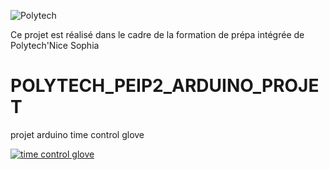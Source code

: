 ![Polytech](http://www.polytechnice.fr/jahia/jsp/jahia/templates/inc/img/polytech_nice-sophia.png)

Ce projet est réalisé dans le cadre de la formation de prépa intégrée de Polytech'Nice Sophia

# POLYTECH_PEIP2_ARDUINO_PROJET
projet arduino time control glove 


[![time control glove](https://img.youtube.com/vi/rj9L1_-AzMc&t/0.jpg)](https://www.youtube.com/watch?v=rj9L1_-AzMc&t)

